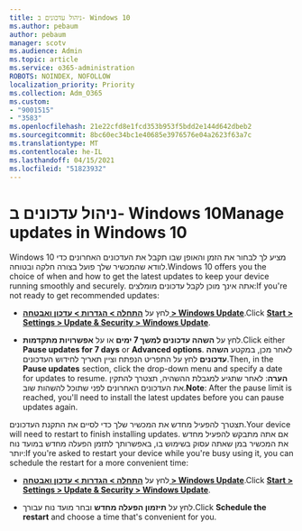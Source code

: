 ```yaml
---
title: ניהול עדכונים ב- Windows 10
ms.author: pebaum
author: pebaum
manager: scotv
ms.audience: Admin
ms.topic: article
ms.service: o365-administration
ROBOTS: NOINDEX, NOFOLLOW
localization_priority: Priority
ms.collection: Adm_O365
ms.custom:
- "9001515"
- "3583"
ms.openlocfilehash: 21e22cfd8e1fcd353b953f5bdd2e144d642dbeb2
ms.sourcegitcommit: 8bc60ec34bc1e40685e3976576e04a2623f63a7c
ms.translationtype: MT
ms.contentlocale: he-IL
ms.lasthandoff: 04/15/2021
ms.locfileid: "51823932"
---
```

# <a name="manage-updates-in-windows-10"></a><span data-ttu-id="d2a6b-102">ניהול עדכונים ב- Windows 10</span><span class="sxs-lookup"><span data-stu-id="d2a6b-102">Manage updates in Windows 10</span></span>

<span data-ttu-id="d2a6b-103">Windows 10 מציע לך לבחור את הזמן והאופן שבו תקבל את העדכונים האחרונים כדי לוודא שהמכשיר שלך פועל בצורה חלקה ובטוחה.</span><span class="sxs-lookup"><span data-stu-id="d2a6b-103">Windows 10 offers you the choice of when and how to get the latest updates to keep your device running smoothly and securely.</span></span> <span data-ttu-id="d2a6b-104">אתה אינך מוכן לקבל עדכונים מומלצים:</span><span class="sxs-lookup"><span data-stu-id="d2a6b-104">If you're not ready to get recommended updates:</span></span>

- <span data-ttu-id="d2a6b-105">לחץ על **[התחלה > הגדרות > עדכון ואבטחה > Windows Update](ms-settings:windowsupdate)**.</span><span class="sxs-lookup"><span data-stu-id="d2a6b-105">Click **[Start > Settings > Update & Security > Windows Update](ms-settings:windowsupdate)**.</span></span>

- <span data-ttu-id="d2a6b-106">לחץ על **השהה עדכונים למשך 7 ימים** או על **אפשרויות מתקדמות**.</span><span class="sxs-lookup"><span data-stu-id="d2a6b-106">Click either **Pause updates for 7 days** or **Advanced options**.</span></span> <span data-ttu-id="d2a6b-107">לאחר מכן, במקטע **השהה עדכונים** לחץ על התפריט הנפתח וציין תאריך לחידוש העדכונים.</span><span class="sxs-lookup"><span data-stu-id="d2a6b-107">Then, in the **Pause updates** section, click the drop-down menu and specify a date for updates to resume.</span></span> <span data-ttu-id="d2a6b-108">**הערה**: לאחר שתגיע למגבלת ההשהיה, תצטרך להתקין את העדכונים האחרונים לפני שתוכל להשהות שוב.</span><span class="sxs-lookup"><span data-stu-id="d2a6b-108">**Note**: After the pause limit is reached, you'll need to install the latest updates before you can pause updates again.</span></span>

<span data-ttu-id="d2a6b-109">תצטרך להפעיל מחדש את המכשיר שלך כדי לסיים את התקנת העדכונים.</span><span class="sxs-lookup"><span data-stu-id="d2a6b-109">Your device will need to restart to finish installing updates.</span></span> <span data-ttu-id="d2a6b-110">אם אתה מתבקש להפעיל מחדש את המכשיר במן שאתה עסוק בשימוש בו, באפשרותך לתזמן הפעלה מחדש במועד נוח יותר:</span><span class="sxs-lookup"><span data-stu-id="d2a6b-110">If you're asked to restart your device while you're busy using it, you can schedule the restart for a more convenient time:</span></span>

- <span data-ttu-id="d2a6b-111">לחץ על **[התחלה > הגדרות > עדכון ואבטחה > Windows Update](ms-settings:windowsupdate)**.</span><span class="sxs-lookup"><span data-stu-id="d2a6b-111">Click **[Start > Settings > Update & Security > Windows Update](ms-settings:windowsupdate)**.</span></span>

- <span data-ttu-id="d2a6b-112">לחץ על **תיזמון הפעלה מחדש** ובחר מועד נוח עבורך.</span><span class="sxs-lookup"><span data-stu-id="d2a6b-112">Click **Schedule the restart** and choose a time that's convenient for you.</span></span>

